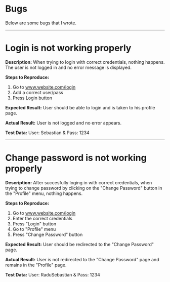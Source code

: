# Bugs
Below are some bugs that I wrote.


----------------------------
# Login is not working properly

**Description:**
When trying to login with correct credentials, nothing happens.
The user is not logged in and no error message is displayed.

**Steps to Reproduce:**
1. Go to www.website.com/login
2. Add a correct user/pass
3. Press Login button

**Expected Result:**
User should be able to login and is taken to his profile page.

**Actual Result:**
User is not logged and no error appears.

**Test Data:**
User: Sebastian & Pass: 1234


-----------------------------

# Change password is not working properly

**Description:**
After succesfully loging in with correct credentials, when trying to change password by clicking on the "Change Password" button in the "Profile" menu, nothing happens.

**Steps to Reproduce:**
1. Go to www.website.com/login
2. Enter the correct credentials
3. Press "Login" button
4. Go to "Profile" menu
5. Press "Change Password" button

**Expected Result:**
User should be redirected to the "Change Password" page.

**Actual Result:**
User is not redirected to the "Change Password" page and remains in the "Profile" page.

**Test Data:**
User: RaduSebastian & Pass: 1234
